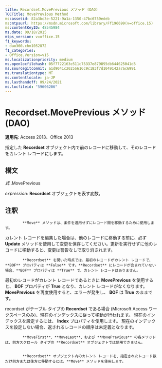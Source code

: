 ```yaml
---
title: Recordset.MovePrevious メソッド (DAO)
TOCTitle: MovePrevious Method
ms:assetid: 82a3bc3e-5221-9a1a-1350-47bc6759edeb
ms:mtpsurl: https://msdn.microsoft.com/library/Ff196699(v=office.15)
ms:contentKeyID: 48545984
ms.date: 09/18/2015
mtps_version: v=office.15
f1_keywords:
- dao360.chm1052872
f1_categories:
- Office.Version=v15
ms.localizationpriority: medium
ms.openlocfilehash: 05f7722163e511c75337e879895db644625041d5
ms.sourcegitcommit: a1d9041c20256616c9c183f7d1049142a7ac6991
ms.translationtype: MT
ms.contentlocale: ja-JP
ms.lasthandoff: 09/24/2021
ms.locfileid: "59606206"
---
```

# <a name="recordsetmoveprevious-method-dao"></a>Recordset.MovePrevious メソッド (DAO)


**適用先**: Access 2013、Office 2013

指定した **Recordset** オブジェクト内で前のレコードに移動して、そのレコードをカレント レコードにします。

## <a name="syntax"></a>構文

*式* .MovePrevious

*expression*: **Recordset** オブジェクトを表す変数。

## <a name="remarks"></a>注釈


            **Move** メソッドは、条件を適用せずにレコード間を移動するために使用します。

カレント レコードを編集した場合は、他のレコードに移動する前に、必ず **Update** メソッドを使用して変更を保存してください。更新を実行せずに他のレコードに移動すると、変更は警告なしで取り消されます。


            **Recordset** を開いた時点では、最初のレコードがカレント レコードで、**BOF** プロパティは **False** です。**Recordset** にレコードが含まれていない場合、**BOF** プロパティは **True** で、カレント レコードはありません。

最初のレコードがカレント レコードであるときに **MovePrevious** を使用すると、 **BOF** プロパティが **True** となり、カレント レコードがなくなります。 **MovePrevious** を再度使用すると、エラーが発生し、 **BOF** は **True** のままです。

recordset がテーブル タイプの **Recordset** である場合 (Microsoft Access ワークスペースのみ)、現在のインデックスに従って移動が行われます。 現在のインデックスを設定するには、 **Index** プロパティを使用します。 現在のインデックスを設定しない場合、返されるレコードの順序は未定義となります。


            **MoveFirst**、**MoveLast**、および **MovePrevious** の各メソッドは、前方スクロール タイプの **Recordset** オブジェクトでは使用できません。


            **Recordset** オブジェクト内のカレント レコードを、指定されたレコード数だけ前方または後方に移動するには、**Move** メソッドを使用します。

